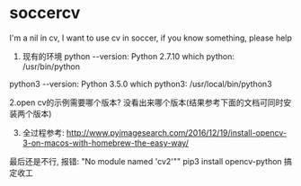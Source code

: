 # soccercv
I'm a nil in cv, I want to use cv in soccer, if you know something, please help



1. 现有的环境
python --version: Python 2.7.10
which python: /usr/bin/python

python3 --version: Python 3.5.0
which python3: /usr/local/bin/python3

2.open cv的示例需要哪个版本?
没看出来哪个版本(结果参考下面的文档可同时安装两个版本)

3. 全过程参考:
http://www.pyimagesearch.com/2016/12/19/install-opencv-3-on-macos-with-homebrew-the-easy-way/

最后还是不行, 报错: "No module named 'cv2'""
pip3 install opencv-python
搞定收工

